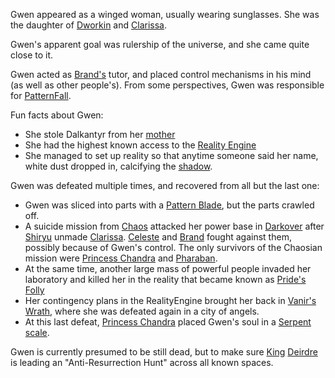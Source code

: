 Gwen appeared as a winged woman, usually wearing sunglasses.  She was the daughter of [Dworkin](DworkinOfAmber) and [Clarissa](ClarissaOfDarkover).

Gwen's apparent goal was rulership of the universe, and she came quite close to it.

Gwen acted as [Brand's](BrandOfOberon) tutor, and placed control mechanisms in his mind (as well as other people's). From some perspectives, Gwen was responsible for [PatternFall](PatternFall).

Fun facts about Gwen:
 + She stole Dalkantyr from her [mother](ClarissaOfDarkover)
 + She had the highest known access to the [Reality Engine](RealityEngine)
 + She managed to set up reality so that anytime someone said her name, white dust dropped in, calcifying the [shadow](ShadowPlaces).

Gwen was defeated multiple times, and recovered from all but the last one:
 + Gwen was sliced into parts with a [Pattern Blade](PatternBlade), but the parts crawled off.
 + A suicide mission from [Chaos](CourtsOfChaos) attacked her power base in [Darkover](DarkoverPromontory) after [Shiryu](RealmsMasterShiryu) unmade [Clarissa](ClarissaOfDarkover). [Celeste](CelesteOfBleys) and [Brand](BrandOfOberon) fought against them, possibly because of Gwen's control.  The only survivors of the Chaosian mission were [Princess Chandra](PrincessChandraOfAssassins) and [Pharaban](PharabanOfPharaban).
 + At the same time, another large mass of powerful people invaded her laboratory and killed her in the reality that became known as [Pride's Folly](PridesFolly)
 + Her contingency plans in the RealityEngine brought her back in [Vanir's Wrath](VanirsWrath), where she was defeated again in a city of angels.
 + At this last defeat, [Princess Chandra](PrincessChandraOfAssassins) placed Gwen's soul in a [Serpent scale](SerpentOfChaos).

Gwen is currently presumed to be still dead, but to make sure [King](KingOfAmber) [Deirdre](DeirdreOfOberon) is leading an "Anti-Resurrection Hunt" across all known spaces.

![This is the Ruth Thompson art named 'On The Wings Of Night' that Gwen is based on](Gwen.gif "This is the Ruth Thompson art named 'On The Wings Of Night' that Gwen is based on")
